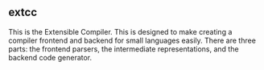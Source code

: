 ## extcc

This is the Extensible Compiler. This is designed to make creating a compiler frontend and backend for small languages easily. There are three parts: the frontend parsers, the intermediate representations, and the backend code generator.
